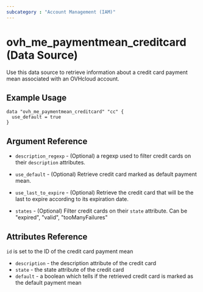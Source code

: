 ```yaml
---
subcategory : "Account Management (IAM)"
---
```


# ovh_me_paymentmean_creditcard (Data Source)

Use this data source to retrieve information about a credit card
payment mean associated with an OVHcloud account.

## Example Usage

```hcl
data "ovh_me_paymentmean_creditcard" "cc" {
  use_default = true
}
```

## Argument Reference


* `description_regexp` - (Optional) a regexp used to filter credit cards 
on their `description` attributes.

* `use_default` - (Optional) Retrieve credit card marked as default payment mean.

* `use_last_to_expire` - (Optional) Retrieve the credit card that will be the last
to expire according to its expiration date.

* `states` - (Optional) Filter credit cards on their `state` attribute.
Can be "expired", "valid", "tooManyFailures"


## Attributes Reference

`id` is set to the ID of the credit card payment mean

* `description` - the description attribute of the credit card
* `state` - the state attribute of the credit card
* `default` - a boolean which tells if the retrieved credit card
is marked as the default payment mean
